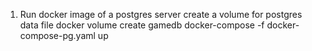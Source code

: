 1. Run docker image of a postgres server
  create a volume for postgres data file
    docker volume create gamedb
    docker-compose -f docker-compose-pg.yaml up
